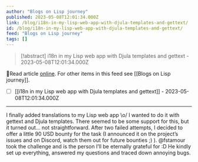 ```yaml
---
author: "Blogs on Lisp journey"
published: 2023-05-08T12:01:34.000Z
link: /blog/i18n-in-my-lisp-web-app-with-djula-templates-and-gettext/
id: /blog/i18n-in-my-lisp-web-app-with-djula-templates-and-gettext/
feed: "Blogs on Lisp journey"
tags: []
---
```

> [!abstract] i18n in my Lisp web app with Djula templates and gettext - 2023-05-08T12:01:34.000Z

🔗Read article [online](/blog/i18n-in-my-lisp-web-app-with-djula-templates-and-gettext/). For other items in this feed see [[Blogs on Lisp journey]].

- [ ] [[i18n in my Lisp web app with Djula templates and gettext]] - 2023-05-08T12:01:34.000Z
- - -
I finally added translations to my Lisp web app \o/ I wanted to do it with gettext and Djula templates. There seemed to be some support for this, but it turned out… not straightforward. After two failed attempts, I decided to offer a little 90 USD bounty for the task (I announced it on the project’s issues and on Discord, watch them out for future bounties ;) ). @fstamour took the challenge and is the person I’ll be eternally grateful for :D He kindly set up everything, answered my questions and traced down annoying bugs.
